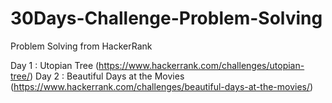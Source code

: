 # 30Days-Challenge-Problem-Solving
Problem Solving from HackerRank

Day 1 : Utopian Tree (https://www.hackerrank.com/challenges/utopian-tree/)
Day 2 : Beautiful Days at the Movies (https://www.hackerrank.com/challenges/beautiful-days-at-the-movies/)
